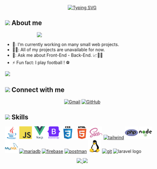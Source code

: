 <p align="center"><a href="https://git.io/typing-svg"><img
        src="https://readme-typing-svg.herokuapp.com?font=Architects+Daughter&amp;color=7AF79A&amp;size=30&amp;lines=Hey!+It's+Ahmad+Elmasry!;I'm+a+Full+Stack+Developer...;"
        alt="Typing SVG"></a></p>
<h2 id="-about-me">
    <picture><img src="https://github.com/7oSkaaa/7oSkaaa/blob/main/Images/about_me.gif?raw=true" width="50px">
    </picture> About me
</h2>
<a target="_blank" align="center">
    <img src="https://i.pinimg.com/originals/df/1a/ff/df1aff8395678d11b99b575f0e3b19d5.gif" width="400"
        align="right">
</a>
<br>
<ul>
    <li>🔭: I’m currently working on many small web projects.</li>
    <li>👨‍💻: All of my projects are unavailable for now.</li>
<!--     <li>🌱: I’m currently learning Devops and Microservices Architecture 💻</li> -->
    <li>💬: Ask me about Front-End - Back-End. 📈🤖🧠</li>
    <li>⚡ Fun fact: I play football ! ⚽</li>
</ul>
<p><img src="https://user-images.githubusercontent.com/73097560/115834477-dbab4500-a447-11eb-908a-139a6edaec5c.gif">
</p>
<h2 id="---connect-with-me">
    <picture> <img src="https://github.com/7oSkaaa/7oSkaaa/blob/main/Images/Connect-with-me.gif?raw=true"
            width="100px"> </picture> Connect with me
</h2>
</a>
<p align="center">
    <a href="https://www.codingame.com/profile/e5e56c7585fda3b457056b85180a4d636850344"></a>
    <a href="mailto:ahmedelmasary1079@gmail.com"><img img=""
            src="https://img.shields.io/badge/gmail-%23EA4335.svg?style=plastic&amp;logo=gmail&amp;logoColor=white"
            alt="Gmail"></a>
    <a href="https://github.com/Elmasry09"><img
            src="https://img.shields.io/badge/github-%23181717.svg?style=plastic&amp;logo=github&amp;logoColor=white"
            alt="GitHub"></a>
</p>
<h2 id="-skills">
    <img src="https://media2.giphy.com/media/QssGEmpkyEOhBCb7e1/giphy.gif?cid=ecf05e47a0n3gi1bfqntqmob8g9aid1oyj2wr3ds3mg700bl&amp;rid=giphy.gif"
        width="25"><b> Skills</b>
</h2>
<p>
    <a target="_blank" href="https://raw.githubusercontent.com/devicons/devicon/master/icons/java/java-original.svg"
        style="display: inline-block;"><img
            src="https://raw.githubusercontent.com/devicons/devicon/master/icons/java/java-original.svg" alt="java"
            width="42" height="42" /></a>
    <a target="_blank"
        href="https://raw.githubusercontent.com/devicons/devicon/master/icons/javascript/javascript-original.svg"
        style="display: inline-block;"><img
            src="https://raw.githubusercontent.com/devicons/devicon/master/icons/javascript/javascript-original.svg"
            alt="javascript" width="42" height="42" /></a>
    <a target="_blank"
        href="https://raw.githubusercontent.com/devicons/devicon/master/icons/vuejs/vuejs-original-wordmark.svg"
        style="display: inline-block;"><img
            src="https://raw.githubusercontent.com/devicons/devicon/master/icons/vuejs/vuejs-original-wordmark.svg"
            alt="vuejs" width="42" height="42" /></a>
    <a target="_blank"
        href="https://raw.githubusercontent.com/devicons/devicon/master/icons/bootstrap/bootstrap-plain-wordmark.svg"
        style="display: inline-block;"><img
            src="https://raw.githubusercontent.com/devicons/devicon/master/icons/bootstrap/bootstrap-plain-wordmark.svg"
            alt="bootstrap" width="42" height="42" /></a>
    <a target="_blank"
        href="https://raw.githubusercontent.com/devicons/devicon/master/icons/css3/css3-original-wordmark.svg"
        style="display: inline-block;"><img
            src="https://raw.githubusercontent.com/devicons/devicon/master/icons/css3/css3-original-wordmark.svg"
            alt="css3" width="42" height="42" /></a>
    <a target="_blank"
        href="https://raw.githubusercontent.com/devicons/devicon/master/icons/html5/html5-original-wordmark.svg"
        style="display: inline-block;"><img
            src="https://raw.githubusercontent.com/devicons/devicon/master/icons/html5/html5-original-wordmark.svg"
            alt="html5" width="42" height="42" /></a>
    <a target="_blank" href="https://raw.githubusercontent.com/devicons/devicon/master/icons/sass/sass-original.svg"
        style="display: inline-block;"><img
            src="https://raw.githubusercontent.com/devicons/devicon/master/icons/sass/sass-original.svg" alt="sass"
            width="42" height="42" /></a>
    <a target="_blank" href="https://www.vectorlogo.zone/logos/tailwindcss/tailwindcss-icon.svg"
        style="display: inline-block;"><img src="https://www.vectorlogo.zone/logos/tailwindcss/tailwindcss-icon.svg"
            alt="tailwind" width="42" height="42" /></a>
    <a target="_blank" href="https://raw.githubusercontent.com/devicons/devicon/master/icons/php/php-original.svg"
        style="display: inline-block;"><img
            src="https://raw.githubusercontent.com/devicons/devicon/master/icons/php/php-original.svg" alt="php"
            width="42" height="42" /></a>
    <a target="_blank"
        href="https://raw.githubusercontent.com/devicons/devicon/master/icons/nodejs/nodejs-original-wordmark.svg"
        style="display: inline-block;"><img
            src="https://raw.githubusercontent.com/devicons/devicon/master/icons/nodejs/nodejs-original-wordmark.svg"
            alt="nodejs" width="42" height="42" /></a>
    <a target="_blank"
        href="https://raw.githubusercontent.com/devicons/devicon/master/icons/mysql/mysql-original-wordmark.svg"
        style="display: inline-block;"><img
            src="https://raw.githubusercontent.com/devicons/devicon/master/icons/mysql/mysql-original-wordmark.svg"
            alt="mysql" width="42" height="42" /></a>
    <a target="_blank" href="https://www.vectorlogo.zone/logos/mariadb/mariadb-icon.svg"
        style="display: inline-block;"><img src="https://www.vectorlogo.zone/logos/mariadb/mariadb-icon.svg"
            alt="mariadb" width="42" height="42" /></a>
    <a target="_blank" href="https://www.vectorlogo.zone/logos/firebase/firebase-icon.svg"
        style="display: inline-block;"><img src="https://www.vectorlogo.zone/logos/firebase/firebase-icon.svg"
            alt="firebase" width="42" height="42" /></a>
    <a target="_blank" href="https://www.vectorlogo.zone/logos/getpostman/getpostman-icon.svg"
        style="display: inline-block;"><img src="https://www.vectorlogo.zone/logos/getpostman/getpostman-icon.svg"
            alt="postman" width="42" height="42" /></a>
    <a target="_blank"
        href="https://raw.githubusercontent.com/devicons/devicon/master/icons/linux/linux-original.svg"
        style="display: inline-block;"><img
            src="https://raw.githubusercontent.com/devicons/devicon/master/icons/linux/linux-original.svg"
            alt="linux" width="42" height="42" /></a>
    <a target="_blank" href="https://www.vectorlogo.zone/logos/git-scm/git-scm-icon.svg"
        style="display: inline-block;"><img src="https://www.vectorlogo.zone/logos/git-scm/git-scm-icon.svg"
            alt="git" width="42" height="42" /></a>
    <a> <img src="https://logospng.org/download/laravel/logo-laravel-icon-1024.png" height="42"
            alt="laravel logo" /></a>
</p>
<p align="center">
    <a href="https://github.com/AVS1508">
        <img height="180em"
            src="https://github-readme-stats-eight-theta.vercel.app/api?username=Elmasry09&amp;show_icons=true&amp;theme=algolia&amp;include_all_commits=true&amp;count_private=true">
        <img height="180em"
            src="https://github-readme-stats-eight-theta.vercel.app/api/top-langs/?username=Elmasry09&amp;layout=compact&amp;langs_count=8&amp;theme=algolia">
    </a>
    <br>
    <br>
<!--     <img align="center" src="https://cdn.buymeacoffee.com/buttons/v2/default-orange.png" height="50" width="210"
        alt="elmasry" /> -->
</p>





